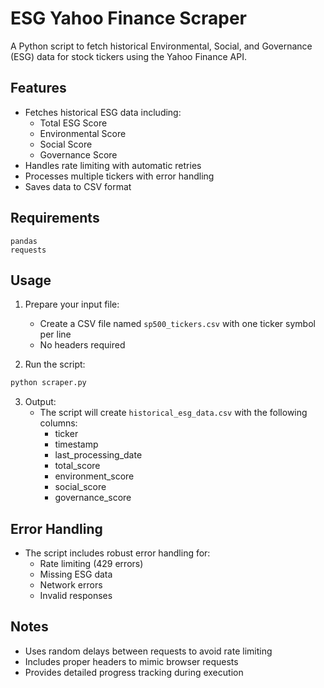 # ESG Yahoo Finance Scraper

A Python script to fetch historical Environmental, Social, and Governance (ESG) data for stock tickers using the Yahoo Finance API.

## Features

- Fetches historical ESG data including:
  - Total ESG Score
  - Environmental Score
  - Social Score
  - Governance Score
- Handles rate limiting with automatic retries
- Processes multiple tickers with error handling
- Saves data to CSV format

## Requirements

```
pandas
requests
```

## Usage

1. Prepare your input file:
   - Create a CSV file named `sp500_tickers.csv` with one ticker symbol per line
   - No headers required

2. Run the script:
```bash
python scraper.py
```

3. Output:
   - The script will create `historical_esg_data.csv` with the following columns:
     - ticker
     - timestamp
     - last_processing_date
     - total_score
     - environment_score
     - social_score
     - governance_score

## Error Handling

- The script includes robust error handling for:
  - Rate limiting (429 errors)
  - Missing ESG data
  - Network errors
  - Invalid responses

## Notes

- Uses random delays between requests to avoid rate limiting
- Includes proper headers to mimic browser requests
- Provides detailed progress tracking during execution 